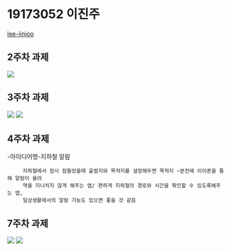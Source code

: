 # 19173052 이진주
  [lee-jinjoo](https://github.com/lee-jinjoo)
## 2주차 과제
<img width="" height="" src="./png/2주차 과제.PNG"></img>

## 3주차 과제
<img width="" height="" src="./png/네이버창.PNG"></img>
<img width="" height="" src="./png/전화.PNG"></img>

## 4주차 과제
   -아이디어명-지하철 알람
   
         지하철에서 잠시 잠들었을때 출발지와 목적지를 설정해두면 목적지 ~분전에 이어폰을 통해 알람이 울려 
         역을 지나치지 않게 해주는 앱/ 편하게 지하철의 경로와 시간을 확인할 수 있도록해주는 앱,
         일상생활에서의 알람 기능도 있으면 좋을 것 같음
         
## 7주차 과제
<img width="" height="" src="./png/7주차 과제1.PNG"></img>
<img width="" height="" src="./png/7주차 과제2.PNG"></img>
